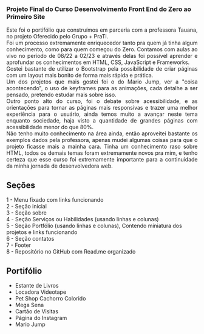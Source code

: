 ### Projeto Final do Curso Desenvolvimento Front End do Zero ao Primeiro Site

<p align="justify"> Este foi o portifólio que construímos em parceria com a professora Tauana, no projeto Oferecido pelo Grupo + PraTi.<br>
Foi um processo extremamente enriquecedor tanto pra quem já tinha algum conhecimento, como para quem começou do Zero. Contamos com aulas ao vivo no período de 08/22 a 02/23 e através delas foi possível aprender e aprofundar os conhecimentos em HTML, CSS, JavaScript e Frameworks.<br>
Gostei bastante de utilizar o Bootstrap pela possibilidade de criar páginas com um layout mais bonito de forma mais rápida e prática. <br>
Um dos projetos que mais gostei foi o do Mario Jump, ver a "coisa acontecendo", o uso de keyframes para as animações, cada detalhe a ser pensado, pretendo estudar mais sobre isso.<br> 
Outro ponto alto do curso, foi o debate sobre acessibilidade, e as orientações para tornar as páginas mais responsivas e trazer uma melhor experiência para o usuário, ainda temos muito a avançar neste tema enquanto sociedade, haja visto a quantidade de grandes páginas com acessibilidade menor do que 80%.<br>
Não tenho muito conhecimento na área ainda, então aproveitei bastante os exemplos dados pela professora, apenas mudei algumas coisas para que o projeto ficasse mais a mainha cara. 
Tinha um conhecimento raso sobre HTML, todos os demais temas foram extremamente novos pra mim, e tenho certeza que esse curso foi extremamente importante para a continuidade da minha jornada de desenvolvedora web.</p>


## Seções
1 - Menu fixado com links funcionando <br>
2 - Seção inicial <br>
3 - Seção sobre <br>
4 - Seção Serviços ou Habilidades (usando linhas e colunas) <br>
5 - Seção Portfólio (usando linhas e colunas), Contendo miniatura dos projetos e links funcionando <br>
6 - Seção contatos <br>
7 - Footer <br>
8 - Repositório no GitHub com Read.me organizado <br>

## Portifólio

- Estante de Livros
- Locadora Videotape
- Pet Shop Cachorro Colorido
- Mega Sena
- Cartão de Visitas
- Página do Instagram
- Mario Jump
